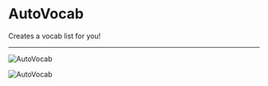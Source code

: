 # AutoVocab
Creates a vocab list for you!
***

![AutoVocab](https://thumb.ibb.co/jNzokb/Auto_Vocab.png)

![AutoVocab](https://image.ibb.co/kXfprG/Auto_Vocab_Screenshot.jpg)
